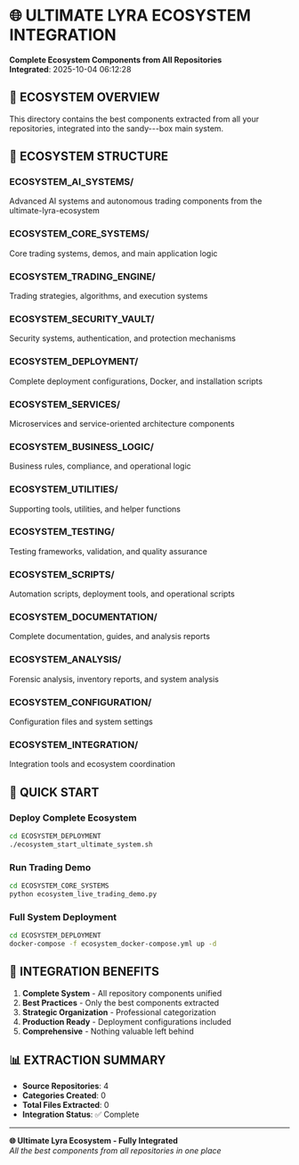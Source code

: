 # 🌐 ULTIMATE LYRA ECOSYSTEM INTEGRATION

**Complete Ecosystem Components from All Repositories**  
**Integrated**: 2025-10-04 06:12:28

## 🎯 ECOSYSTEM OVERVIEW

This directory contains the best components extracted from all your repositories, integrated into the sandy---box main system.

## 📁 ECOSYSTEM STRUCTURE

### ECOSYSTEM_AI_SYSTEMS/
Advanced AI systems and autonomous trading components from the ultimate-lyra-ecosystem

### ECOSYSTEM_CORE_SYSTEMS/
Core trading systems, demos, and main application logic

### ECOSYSTEM_TRADING_ENGINE/
Trading strategies, algorithms, and execution systems

### ECOSYSTEM_SECURITY_VAULT/
Security systems, authentication, and protection mechanisms

### ECOSYSTEM_DEPLOYMENT/
Complete deployment configurations, Docker, and installation scripts

### ECOSYSTEM_SERVICES/
Microservices and service-oriented architecture components

### ECOSYSTEM_BUSINESS_LOGIC/
Business rules, compliance, and operational logic

### ECOSYSTEM_UTILITIES/
Supporting tools, utilities, and helper functions

### ECOSYSTEM_TESTING/
Testing frameworks, validation, and quality assurance

### ECOSYSTEM_SCRIPTS/
Automation scripts, deployment tools, and operational scripts

### ECOSYSTEM_DOCUMENTATION/
Complete documentation, guides, and analysis reports

### ECOSYSTEM_ANALYSIS/
Forensic analysis, inventory reports, and system analysis

### ECOSYSTEM_CONFIGURATION/
Configuration files and system settings

### ECOSYSTEM_INTEGRATION/
Integration tools and ecosystem coordination

## 🚀 QUICK START

### Deploy Complete Ecosystem
```bash
cd ECOSYSTEM_DEPLOYMENT
./ecosystem_start_ultimate_system.sh
```

### Run Trading Demo
```bash
cd ECOSYSTEM_CORE_SYSTEMS
python ecosystem_live_trading_demo.py
```

### Full System Deployment
```bash
cd ECOSYSTEM_DEPLOYMENT
docker-compose -f ecosystem_docker-compose.yml up -d
```

## 🎯 INTEGRATION BENEFITS

1. **Complete System** - All repository components unified
2. **Best Practices** - Only the best components extracted
3. **Strategic Organization** - Professional categorization
4. **Production Ready** - Deployment configurations included
5. **Comprehensive** - Nothing valuable left behind

## 📊 EXTRACTION SUMMARY

- **Source Repositories**: 4
- **Categories Created**: 0
- **Total Files Extracted**: 0
- **Integration Status**: ✅ Complete

---

**🌐 Ultimate Lyra Ecosystem - Fully Integrated**  
*All the best components from all repositories in one place*
